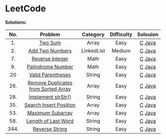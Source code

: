 # LeetCode

**Solutions:**

| No.   | Problem  | Category  | Difficulty | Solouion |
|:--------:|:-----------:|:---------:|:---------:|:---------:|
1.|[Two Sum](https://leetcode.com/problems/reverse-string/description/) |Array |Easy | [C](/Algorithms/C/1-Two-Sum.md) [Java](/Algorithms/Java/1-Two-Sum.md)
2.|[Add Two Numbers](https://leetcode.com/problems/add-two-numbers/description/) |LinkedList |Medium |[C](/Algorithms/C/2-Add-Two-Numbers.md) [Java](/Algorithms/Java/qqq.md)
7.|[Reverse Integer](https://leetcode.com/problems/reverse-integer/description/)|Math|Easy| [C](/Algorithms/C/7-Reverse-Integer.md) [Java](/Algorithms/Java/7-Reverse-Integer.md) 
9.|[Palindrome Number](https://leetcode.com/problems/palindrome-number/description/)|Math |Easy| [C](/Algorithms/C/20-Valid-Parentheses.md) [Java](/Algorithms/Java/9-Palindrome-Number.md) 
20|[Valid Parentheses](https://leetcode.com/problems/valid-parentheses/description/)|String| Easy| [C](/Algorithms/C/20-Valid-Parentheses.md) [Java](/Algorithms/Java/20-Valid-Parentheses.md)
26.|[Remove Duplicates from Sorted Array](https://leetcode.com/problems/remove-duplicates-from-sorted-array/description/)|Array|Easy|[C](/Algorithms/C/26-Remove-Duplicates-from-Sorted-Array.md) [Java](/Algorithms/Java/26-Remove-Duplicates-from-Sorted-Array.md)|
28.|[ Implement strStr()](https://leetcode.com/problems/implement-strstr/description/)|String|Easy|[C](/Algorithms/C/28-Implement-strStr.md) [Java](/Algorithms/Java/28-Implement-strStr.md)|
35.|[Search Insert Position](https://leetcode.com/problems/search-insert-position/description/)|Array|Easy|[C](/Algorithms/C/35-Search-Insert-Position.md) [Java](/Algorithms/Java/35-Search-Insert-Position.md)|
53.|[Maximum Subarray](https://leetcode.com/problems/maximum-subarray/description/)|Array|Easy|[C](/Algorithms/C/53-Maximum-Subarray.md) [Java](/Algorithms/Java/53-Maximum-Subarray.md)|
58.|[Length of Last Word](https://leetcode.com/problems/length-of-last-word/description/)|String|Easy|[C](/Algorithms/C/58-Length-of-Last-Word.md) [Java](/Algorithms/Java/58-Length-of-Last-Word.md)|
344.|[Reverse String](https://leetcode.com/problems/reverse-string/description/)|String |Easy|[C](/Algorithms/C/344-Reverse-String.md) [Java](/Algorithms/Java/344-Reverse-String.md) 


